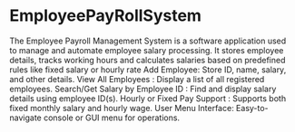 # EmployeePayRollSystem
The Employee Payroll Management System is a software application used to manage and automate employee salary processing. It stores employee details, tracks working hours and calculates salaries based on predefined rules like fixed salary or hourly rate Add Employee:  Store ID, name, salary, and other details.  View All Employees :  Display a list of all registered employees. Search/Get Salary by Employee ID : Find and display salary details using employee ID(s). Hourly or Fixed Pay Support : Supports both fixed monthly salary and hourly wage. User Menu Interface: Easy-to-navigate console or GUI menu for operations.
